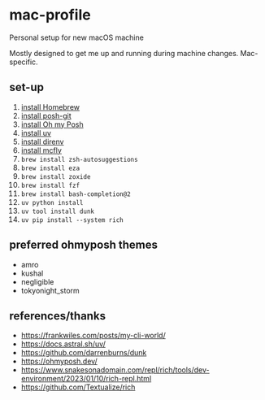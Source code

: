 # mac-profile
Personal setup for new macOS machine

Mostly designed to get me up and running during machine changes. Mac-specific.

## set-up
1. [install Homebrew](https://brew.sh/)
1. [install posh-git](https://github.com/dahlbyk/posh-git?tab=readme-ov-file#installing-posh-git-via-powershellget-on-linux-macos-and-windows)
1. [install Oh my Posh](https://ohmyposh.dev/)
1. [install uv](https://docs.astral.sh/uv/getting-started/installation/)
1. [install direnv](https://direnv.net/docs/installation.html)
1. [install mcfly](https://github.com/cantino/mcfly?tab=readme-ov-file#installation)
1. `brew install zsh-autosuggestions`
1. `brew install eza`
1. `brew install zoxide`
1. `brew install fzf`
1. `brew install bash-completion@2`
1. `uv python install`
1. `uv tool install dunk`
1. `uv pip install --system rich`

## preferred ohmyposh themes
 - amro
 - kushal
 - negligible
 - tokyonight_storm

## references/thanks
- https://frankwiles.com/posts/my-cli-world/
- https://docs.astral.sh/uv/
- https://github.com/darrenburns/dunk
- https://ohmyposh.dev/
- https://www.snakesonadomain.com/repl/rich/tools/dev-environment/2023/01/10/rich-repl.html
- https://github.com/Textualize/rich
